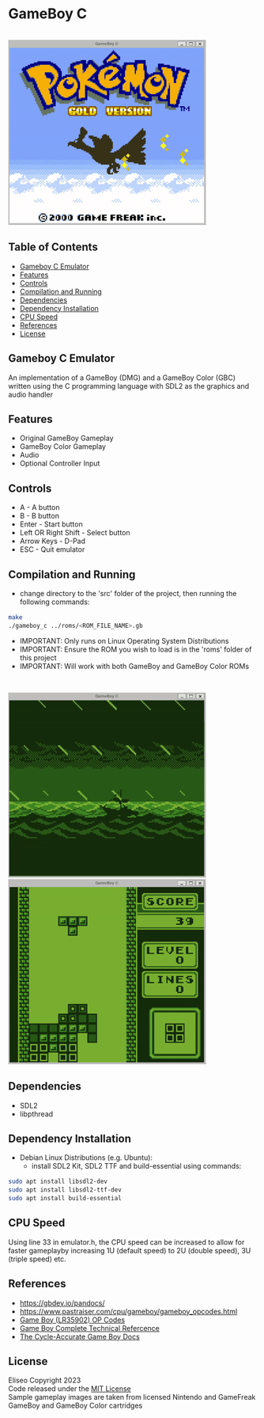 # GameBoy C
&emsp; &emsp; &emsp; &emsp; &emsp; &emsp; &emsp; &emsp; &emsp; &emsp; &emsp;
![sample1](sample_gameplay/pokemon.gif)

## Table of Contents
- [Gameboy C Emulator](#gameboy-c-emulator)
- [Features](#features)
- [Controls](#controls)
- [Compilation and Running](#compilation-and-running)
- [Dependencies](#dependencies)
- [Dependency Installation](#dependency-installation)
- [CPU Speed](#cpu-speed)
- [References](#references)
- [License](#license)

## Gameboy C Emulator
An implementation of a GameBoy (DMG) and a GameBoy Color (GBC) written
using the C programming language with SDL2 as the graphics and audio handler

## Features
* Original GameBoy Gameplay
* GameBoy Color Gameplay
* Audio
* Optional Controller Input

## Controls
* A - A button
* B - B button
* Enter - Start button
* Left OR Right Shift - Select button
* Arrow Keys - D-Pad
* ESC - Quit emulator

## Compilation and Running
* change directory to the 'src' folder of the project, then running the following commands:

```sh
make
./gameboy_c ../roms/<ROM_FILE_NAME>.gb
```

* IMPORTANT: Only runs on Linux Operating System Distributions
* IMPORTANT: Ensure the ROM you wish to load is in the 'roms' folder of this project
* IMPORTANT: Will work with both GameBoy and GameBoy Color ROMs

<br>

![sample2](sample_gameplay/zelda.gif) ![sample3](sample_gameplay/tetris.gif)

## Dependencies
* SDL2
* libpthread

## Dependency Installation
* Debian Linux Distributions (e.g. Ubuntu):
	- install SDL2 Kit, SDL2 TTF and build-essential using commands: 

```sh
sudo apt install libsdl2-dev
sudo apt install libsdl2-ttf-dev
sudo apt install build-essential
```

## CPU Speed
Using line 33 in emulator.h, the CPU speed can be increased 
to allow for faster gameplayby increasing 1U (default speed)
to 2U (double speed), 3U (triple speed) etc.

## References
- https://gbdev.io/pandocs/
- https://www.pastraiser.com/cpu/gameboy/gameboy_opcodes.html
- [Game Boy (LR35902) OP Codes](docs/Game%20Boy%20(LR35902)%20OP%20Codes.html)
- [Game Boy Complete Technical Refercence](docs/Game%20Boy%20Complete%20Technical%20Reference.pdf)
- [The Cycle-Accurate Game Boy Docs](docs/The%20Cycle-Accurate%20Game%20Boy%20Docs.pdf)

## License
Eliseo Copyright 2023
<br>
Code released under the [MIT License](LICENSE)
<br>
Sample gameplay images are taken from licensed Nintendo 
and GameFreak GameBoy and GameBoy Color cartridges
